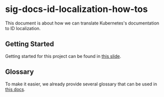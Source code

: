 # sig-docs-id-localization-how-tos

This document is about how we can translate Kubernetes's documentation to ID localization.

## Getting Started

Getting started for this project can be found in [this slide](https://docs.google.com/presentation/d/1g8NLYpfrvBb8DbR_UT74M-p2VQn58wZ2_ztqGEg--HM/edit?usp=sharing).

## Glossary

To make it easier, we already provide several glossary that can be used in [this docs](https://docs.google.com/spreadsheets/d/1uK1TGfKyT5ZmWWQx4c4KYm7YmOmuOHyQW-bh8rGTMP4/edit?usp=sharing).
